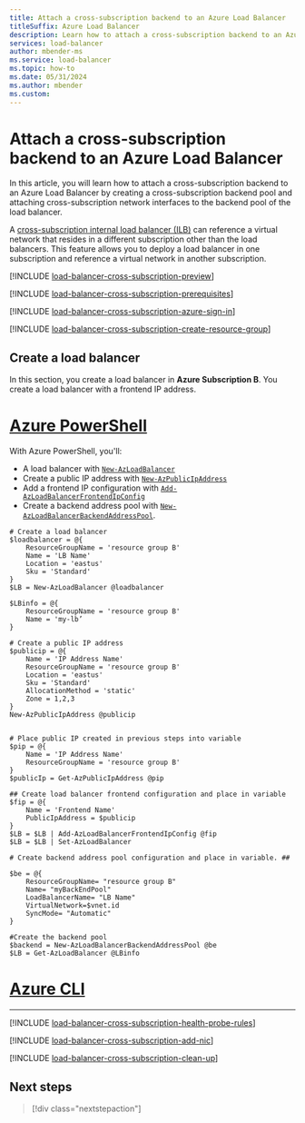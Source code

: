 ```yaml
---
title: Attach a cross-subscription backend to an Azure Load Balancer
titleSuffix: Azure Load Balancer
description: Learn how to attach a cross-subscription backend to an Azure Load Balancer.
services: load-balancer
author: mbender-ms
ms.service: load-balancer
ms.topic: how-to
ms.date: 05/31/2024
ms.author: mbender
ms.custom: 
---
```


# Attach a cross-subscription backend to an Azure Load Balancer
In this article, you will learn how to attach a cross-subscription backend to an Azure Load Balancer by creating a cross-subscription backend pool and attaching cross-subscription network interfaces to the backend pool of the load balancer.

A [cross-subscription internal load balancer (ILB)](cross-subscription-load-balancer-overview.md) can reference a virtual network that resides in a different subscription other than the load balancers. This feature allows you to deploy a load balancer in one subscription and reference a virtual network in another subscription.

[!INCLUDE [load-balancer-cross-subscription-preview](../../includes/load-balancer-cross-subscription-preview.md)]

[!INCLUDE [load-balancer-cross-subscription-prerequisites](../../includes/load-balancer-cross-subscription-prerequisites.md)]

[!INCLUDE [load-balancer-cross-subscription-azure-sign-in](../../includes/load-balancer-cross-subscription-azure-sign-in.md)]

[!INCLUDE [load-balancer-cross-subscription-create-resource-group](../../includes/load-balancer-cross-subscription-create-resource-group.md)]

## Create a load balancer 

In this section, you create a load balancer in **Azure Subscription B**. You create a load balancer with a frontend IP address.

# [Azure PowerShell](#tab/azurepowershell)
With Azure PowerShell, you'll:

- A load balancer with [`New-AzLoadBalancer`](/powershell/module/az.network/new-azloadbalancer)
- Create a public IP address with [`New-AzPublicIpAddress`](/powershell/module/az.network/new-azpublicipaddress)
- Add a frontend IP configuration with [`Add-AzLoadBalancerFrontendIpConfig`](/powershell/module/az.network/add-azloadbalancerfrontendipconfig)
- Create a backend address pool with [`New-AzLoadBalancerBackendAddressPool`](/powershell/module/az.network/new-azloadbalancerbackendaddresspool).

```azurepowershell
# Create a load balancer
$loadbalancer = @{
    ResourceGroupName = 'resource group B'
    Name = 'LB Name'
    Location = 'eastus'
    Sku = 'Standard'
}
$LB = New-AzLoadBalancer @loadbalancer

$LBinfo = @{
    ResourceGroupName = 'resource group B'
    Name = 'my-lb’
}

# Create a public IP address
$publicip = @{
    Name = 'IP Address Name'
    ResourceGroupName = 'resource group B'
    Location = 'eastus'
    Sku = 'Standard'
    AllocationMethod = 'static'
    Zone = 1,2,3
}
New-AzPublicIpAddress @publicip


# Place public IP created in previous steps into variable
$pip = @{
    Name = 'IP Address Name'
    ResourceGroupName = 'resource group B'
}
$publicIp = Get-AzPublicIpAddress @pip

## Create load balancer frontend configuration and place in variable
$fip = @{
    Name = 'Frontend Name'
    PublicIpAddress = $publicip
}
$LB = $LB | Add-AzLoadBalancerFrontendIpConfig @fip
$LB = $LB | Set-AzLoadBalancer

# Create backend address pool configuration and place in variable. ##

$be = @{
    ResourceGroupName= "resource group B"
    Name= "myBackEndPool"
    LoadBalancerName= "LB Name"
    VirtualNetwork=$vnet.id
    SyncMode= "Automatic"
}

#Create the backend pool
$backend = New-AzLoadBalancerBackendAddressPool @be
$LB = Get-AzLoadBalancer @LBinfo
```
# [Azure CLI](#tab/azurecli)

---

[!INCLUDE [load-balancer-cross-subscription-health-probe-rules](../../includes/load-balancer-cross-subscription-health-probe-rules.md)]

[!INCLUDE [load-balancer-cross-subscription-add-nic](../../includes/load-balancer-cross-subscription-add-nic.md)]

[!INCLUDE [load-balancer-cross-subscription-clean-up](../../includes/load-balancer-cross-subscription-clean-up.md)]

## Next steps

> [!div class="nextstepaction"]